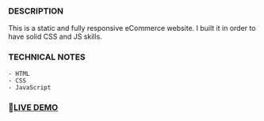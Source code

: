 ### DESCRIPTION
This is a static and fully responsive eCommerce website.
I built it in order to have solid CSS and JS skills.

### TECHNICAL NOTES
    - HTML
    - CSS
    - JavaScript

###  🚩[LIVE DEMO](https://sunjus-ecommerce-fashion.netlify.app/)
